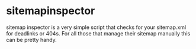 # sitemapinspector
sitemap inspector is a very simple script that checks for your sitemap.xml for deadlinks or 404s. For all those that manage 
their sitemap manually this can be pretty handy. 
